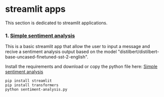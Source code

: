 # streamlit apps

This section is dedicated to streamlit applications.

### 1. <a href="https://github.com/ip-repo/python/blob/main/streamlit-scripts/sentiment-analysis.py">Simple sentiment analysis </a>
This is a basic streamlit app that allow the user to input a message and recive a sentiment analysis output based on the model "distilbert/distilbert-base-uncased-finetuned-sst-2-english".

Install the requirements and download or copy the python file here: <a href="https://github.com/ip-repo/python/blob/main/streamlit-scripts/sentiment-analysis.py">Simple sentiment analysis </a>

```console
pip install streamlit
pip install transformers
python sentiment-analysis.py
```

